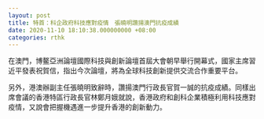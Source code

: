 ```yaml
---
layout: post
title: 特首：科企政府科技應對疫情　張曉明讚揚澳門抗疫成績
date: 2020-11-10 18:10:38.000000000 +08:00
categories: rthk
---
```


在澳門，博鳌亞洲論壇國際科技與創新論壇首屆大會朝早舉行開幕式，國家主席習近平發表祝賀信，指出今次論壇，將為全球科技創新提供交流合作重要平台。

另外，港澳辦副主任張曉明致辭時，讚揚澳門行政長官賀一誠的抗疫成績。同樣出席會議的香港特區行政長官林鄭月娥就說，香港政府和創科企業積極利用科技應對疫情，又說會把握機遇進一步提升香港的創新動力。
